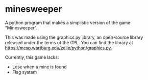 # minesweeper
A python program that makes a simplistic version of the game "Minesweeper".

This was made using the graphics.py library, an open-source library released under the terms of the GPL. You can find the library at https://mcsp.wartburg.edu/zelle/python/graphics.py.

Currently, this game lacks:

- Lose when a mine is found
- Flag system
